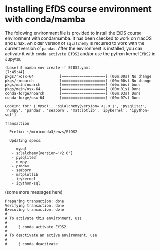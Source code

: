 # Installing EfDS course environment with conda/mamba

The following environment file is provided to install the EfDS course environment with conda/mamba.
It has been checked to work on macOS and Linux.
An older version of `sqlalchemy` is required to work with the current version of `pandas`.
After the environment is installed, you can activate it with `conda activate EfDS2` and/or use the python kernel `EfDS2` in Jupyter.

```
(base) $ mamba env create -f EfDS2.yaml                                                                                                                                [7:45:44]
pkgs/r/osx-64            [====================] (00m:00s) No change
pkgs/r/noarch            [====================] (00m:00s) No change
pkgs/main/noarch         [====================] (00m:00s) Done
pkgs/main/osx-64         [====================] (00m:01s) Done
conda-forge/noarch       [====================] (00m:03s) Done
conda-forge/osx-64       [====================] (00m:07s) Done

Looking for: ['mysql', "sqlalchemy[version='<2.0']", 'pysqlite3', 'numpy', 'pandas', 'seaborn', 'matplotlib', 'ipykernel', 'ipython-sql']

Transaction

  Prefix: ~/miniconda3/envs/EfDS2

  Updating specs:

   - mysql
   - sqlalchemy[version='<2.0']
   - pysqlite3
   - numpy
   - pandas
   - seaborn
   - matplotlib
   - ipykernel
   - ipython-sql
```

(some more messages here)

```
Preparing transaction: done
Verifying transaction: done
Executing transaction: done
#
# To activate this environment, use
#
#     $ conda activate EfDS2
#
# To deactivate an active environment, use
#
#     $ conda deactivate

```
